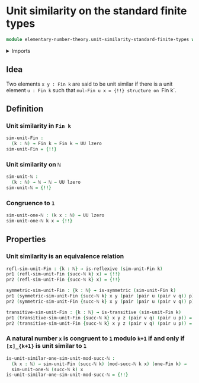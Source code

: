 # Unit similarity on the standard finite types

```agda
module elementary-number-theory.unit-similarity-standard-finite-types where
```

<details><summary>Imports</summary>

```agda
open import elementary-number-theory.congruence-natural-numbers
open import elementary-number-theory.modular-arithmetic-standard-finite-types
open import elementary-number-theory.multiplication-natural-numbers
open import elementary-number-theory.natural-numbers
open import elementary-number-theory.unit-elements-standard-finite-types

open import foundation.action-on-identifications-functions
open import foundation.binary-relations
open import foundation.dependent-pair-types
open import foundation.identity-types
open import foundation.universe-levels

open import univalent-combinatorics.standard-finite-types
```

</details>

## Idea

Two elements `x y : Fin k` are said to be unit similar if there is a unit
element `u : Fin k` such that `mul-Fin u x = {!!}
structure on `Fin k`.

## Definition

### Unit similarity in `Fin k`

```agda
sim-unit-Fin :
  (k : ℕ) → Fin k → Fin k → UU lzero
sim-unit-Fin = {!!}
```

### Unit similarity on `ℕ`

```agda
sim-unit-ℕ :
  (k : ℕ) → ℕ → ℕ → UU lzero
sim-unit-ℕ = {!!}
```

### Congruence to `1`

```agda
sim-unit-one-ℕ : (k x : ℕ) → UU lzero
sim-unit-one-ℕ k x = {!!}
```

## Properties

### Unit similarity is an equivalence relation

```agda
refl-sim-unit-Fin : {k : ℕ} → is-reflexive (sim-unit-Fin k)
pr1 (refl-sim-unit-Fin {succ-ℕ k} x) = {!!}
pr2 (refl-sim-unit-Fin {succ-ℕ k} x) = {!!}

symmetric-sim-unit-Fin : {k : ℕ} → is-symmetric (sim-unit-Fin k)
pr1 (symmetric-sim-unit-Fin {succ-ℕ k} x y (pair (pair u (pair v q)) p)) = {!!}
pr2 (symmetric-sim-unit-Fin {succ-ℕ k} x y (pair (pair u (pair v q)) p)) = {!!}

transitive-sim-unit-Fin : {k : ℕ} → is-transitive (sim-unit-Fin k)
pr1 (transitive-sim-unit-Fin {succ-ℕ k} x y z (pair v q) (pair u p)) = {!!}
pr2 (transitive-sim-unit-Fin {succ-ℕ k} x y z (pair v q) (pair u p)) = {!!}
```

### A natural number `x` is congruent to `1` modulo `k+1` if and only if `[x]_{k+1}` is unit similar to `1`

```agda
is-unit-similar-one-sim-unit-mod-succ-ℕ :
  (k x : ℕ) → sim-unit-Fin (succ-ℕ k) (mod-succ-ℕ k x) (one-Fin k) →
  sim-unit-one-ℕ (succ-ℕ k) x
is-unit-similar-one-sim-unit-mod-succ-ℕ = {!!}
```
